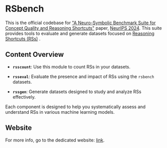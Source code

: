 # RSbench

This is the official codebase for ["A Neuro-Symbolic Benchmark Suite for Concept Quality and Reasoning Shortcuts"](https://arxiv.org/abs/2406.10368) paper, [NeurIPS 2024](https://neurips.cc/Conferences/2024/). This suite provides tools to evaluate and generate datasets focused on [Reasoning Shortcuts (RSs)](https://arxiv.org/abs/2305.19951) .

## Content Overview

- **`rsscount`**: Use this module to count RSs in your datasets.
  
- **`rsseval`**: Evaluate the presence and impact of RSs using the `rsbench` datasets.
  
- **`rssgen`**: Generate datasets designed to study and analyze RSs effectively.

Each component is designed to help you systematically assess and understand RSs in various machine learning models.

## Website

For more info, go to the dedicated website: [link](https://unitn-sml.github.io/rsbench/).
